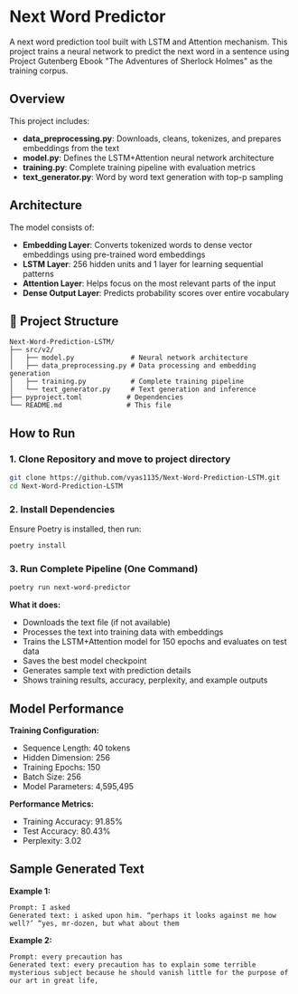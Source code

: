 # Next Word Predictor

A next word prediction tool built with LSTM and Attention mechanism. This project trains a neural network to predict the next word in a sentence using Project Gutenberg Ebook "The Adventures of Sherlock Holmes" as the training corpus.

## Overview

This project includes:

- **data_preprocessing.py**: Downloads, cleans, tokenizes, and prepares embeddings from the text
- **model.py**: Defines the LSTM+Attention neural network architecture
- **training.py**: Complete training pipeline with evaluation metrics
- **text_generator.py**: Word by word text generation with top-p sampling

## Architecture

The model consists of:

- **Embedding Layer**: Converts tokenized words to dense vector embeddings using pre-trained word embeddings
- **LSTM Layer**: 256 hidden units and 1 layer for learning sequential patterns
- **Attention Layer**:  Helps focus on the most relevant parts of the input
- **Dense Output Layer**: Predicts probability scores over entire vocabulary

## 📁 Project Structure

```
Next-Word-Prediction-LSTM/
├── src/v2/
│   ├── model.py              # Neural network architecture
│   ├── data_preprocessing.py # Data processing and embedding generation
│   ├── training.py           # Complete training pipeline
│   └── text_generator.py     # Text generation and inference
├── pyproject.toml           # Dependencies
└── README.md                # This file
```

## How to Run

### 1. Clone Repository and move to project directory
```bash
git clone https://github.com/vyas1135/Next-Word-Prediction-LSTM.git
cd Next-Word-Prediction-LSTM
```

### 2. Install Dependencies
Ensure Poetry is installed, then run:
```bash
poetry install
```

### 3. Run Complete Pipeline (One Command)
```bash
poetry run next-word-predictor
```

**What it does:**
- Downloads the text file (if not available)
- Processes the text into training data with embeddings
- Trains the LSTM+Attention model for 150 epochs and evaluates on test data
- Saves the best model checkpoint
- Generates sample text with prediction details
- Shows training results, accuracy, perplexity, and example outputs


## Model Performance

**Training Configuration:**
- Sequence Length: 40 tokens
- Hidden Dimension: 256
- Training Epochs: 150
- Batch Size: 256
- Model Parameters: 4,595,495

**Performance Metrics:**
- Training Accuracy: 91.85%
- Test Accuracy: 80.43%
- Perplexity: 3.02

## Sample Generated Text

**Example 1:**
```
Prompt: I asked
Generated text: i asked upon him. “perhaps it looks against me how well?’ “yes, mr-dozen, but what about them
```

**Example 2:**
```
Prompt: every precaution has
Generated text: every precaution has to explain some terrible mysterious subject because he should vanish little for the purpose of our art in great life,
```
